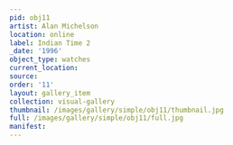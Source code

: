 ```yaml
---
pid: obj11
artist: Alan Michelson
location: online
label: Indian Time 2
_date: '1996'
object_type: watches
current_location: 
source: 
order: '11'
layout: gallery_item
collection: visual-gallery
thumbnail: /images/gallery/simple/obj11/thumbnail.jpg
full: /images/gallery/simple/obj11/full.jpg
manifest: 
---
```

